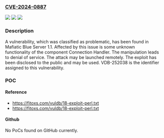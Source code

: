 ### [CVE-2024-0887](https://cve.mitre.org/cgi-bin/cvename.cgi?name=CVE-2024-0887)
![](https://img.shields.io/static/v1?label=Product&message=Blue%20Server&color=blue)
![](https://img.shields.io/static/v1?label=Version&message=%3D%201.1%20&color=brighgreen)
![](https://img.shields.io/static/v1?label=Vulnerability&message=CWE-404%20Denial%20of%20Service&color=brighgreen)

### Description

A vulnerability, which was classified as problematic, has been found in Mafiatic Blue Server 1.1. Affected by this issue is some unknown functionality of the component Connection Handler. The manipulation leads to denial of service. The attack may be launched remotely. The exploit has been disclosed to the public and may be used. VDB-252038 is the identifier assigned to this vulnerability.

### POC

#### Reference
- https://fitoxs.com/vuldb/18-exploit-perl.txt
- https://fitoxs.com/vuldb/18-exploit-perl.txt

#### Github
No PoCs found on GitHub currently.

